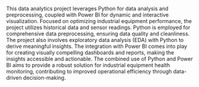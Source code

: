 This data analytics project leverages Python for data analysis and preprocessing, coupled with Power BI for dynamic and interactive visualization. Focused on optimizing industrial equipment performance, the project utilizes historical data and sensor readings. Python is employed for comprehensive data preprocessing, ensuring data quality and cleanliness. The project also involves exploratory data analysis (EDA) with Python to derive meaningful insights. The integration with Power BI comes into play for creating visually compelling dashboards and reports, making the insights accessible and actionable. The combined use of Python and Power BI aims to provide a robust solution for industrial equipment health monitoring, contributing to improved operational efficiency through data-driven decision-making.







